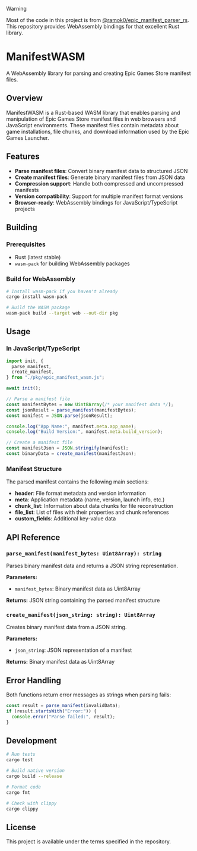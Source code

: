 > [!WARNING]  
> Most of the code in this project is from [@ramok0/epic_manifest_parser_rs](https://github.com/ramok0/epic_manifest_parser_rs). This repository provides WebAssembly bindings for that excellent Rust library.

# ManifestWASM

A WebAssembly library for parsing and creating Epic Games Store manifest files.

## Overview

ManifestWASM is a Rust-based WASM library that enables parsing and manipulation of Epic Games Store manifest files in web browsers and JavaScript environments. These manifest files contain metadata about game installations, file chunks, and download information used by the Epic Games Launcher.

## Features

- **Parse manifest files**: Convert binary manifest data to structured JSON
- **Create manifest files**: Generate binary manifest files from JSON data
- **Compression support**: Handle both compressed and uncompressed manifests
- **Version compatibility**: Support for multiple manifest format versions
- **Browser-ready**: WebAssembly bindings for JavaScript/TypeScript projects

## Building

### Prerequisites

- Rust (latest stable)
- `wasm-pack` for building WebAssembly packages

### Build for WebAssembly

```bash
# Install wasm-pack if you haven't already
cargo install wasm-pack

# Build the WASM package
wasm-pack build --target web --out-dir pkg
```

## Usage

### In JavaScript/TypeScript

```javascript
import init, {
  parse_manifest,
  create_manifest,
} from "./pkg/epic_manifest_wasm.js";

await init();

// Parse a manifest file
const manifestBytes = new Uint8Array(/* your manifest data */);
const jsonResult = parse_manifest(manifestBytes);
const manifest = JSON.parse(jsonResult);

console.log("App Name:", manifest.meta.app_name);
console.log("Build Version:", manifest.meta.build_version);

// Create a manifest file
const manifestJson = JSON.stringify(manifest);
const binaryData = create_manifest(manifestJson);
```

### Manifest Structure

The parsed manifest contains the following main sections:

- **header**: File format metadata and version information
- **meta**: Application metadata (name, version, launch info, etc.)
- **chunk_list**: Information about data chunks for file reconstruction
- **file_list**: List of files with their properties and chunk references
- **custom_fields**: Additional key-value data

## API Reference

### `parse_manifest(manifest_bytes: Uint8Array): string`

Parses binary manifest data and returns a JSON string representation.

**Parameters:**

- `manifest_bytes`: Binary manifest data as Uint8Array

**Returns:** JSON string containing the parsed manifest structure

### `create_manifest(json_string: string): Uint8Array`

Creates binary manifest data from a JSON string.

**Parameters:**

- `json_string`: JSON representation of a manifest

**Returns:** Binary manifest data as Uint8Array

## Error Handling

Both functions return error messages as strings when parsing fails:

```javascript
const result = parse_manifest(invalidData);
if (result.startsWith("Error:")) {
  console.error("Parse failed:", result);
}
```

## Development

```bash
# Run tests
cargo test

# Build native version
cargo build --release

# Format code
cargo fmt

# Check with clippy
cargo clippy
```

## License

This project is available under the terms specified in the repository.
